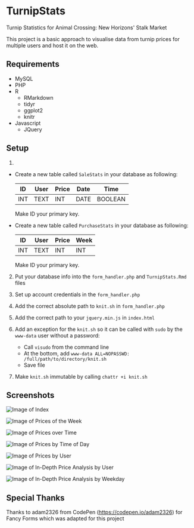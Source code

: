 # TurnipStats
Turnip Statistics for Animal Crossing: New Horizons' Stalk Market

This project is a basic approach to visualise data from turnip prices for multiple users and host it on the web.

## Requirements

* MySQL
* PHP
* R 
  - RMarkdown
  - tidyr
  - ggplot2
  - knitr
* Javascript
  - JQuery

## Setup

1. 

   - Create a new table called `SaleStats` in your database as following:

     | ID | User | Price | Date | Time |
     | --- | --- | --- | --- | --- |
     | INT | TEXT | INT | DATE | BOOLEAN |

      Make ID your primary key.


   - Create a new table called `PurchaseStats` in your database as following:

     | ID | User | Price | Week |
     | --- | --- | --- | --- |
     | INT | TEXT | INT | INT |

      Make ID your primary key.

2. Put your database info into the `form_handler.php` and `TurnipStats.Rmd` files

3. Set up account credentials in the `form_handler.php`

4. Add the correct absolute path to `knit.sh` in `form_handler.php`

5. Add the correct path to your `jquery.min.js` in `index.html`

6. Add an exception for the `knit.sh` so it can be called with `sudo` by the `www-data` user without a password:
   - Call `visudo` from the command line
   - At the bottom, add `www-data ALL=NOPASSWD: /full/path/to/directory/knit.sh`
   - Save file

7. Make `knit.sh` immutable by calling `chattr +i knit.sh`

## Screenshots
![Image of Index](screenshots/index.png)


![Image of Prices of the Week](screenshots/prices_of_the_week.png)


![Image of Prices over Time](screenshots/prices_over_time.png)


![Image of Prices by Time of Day](screenshots/prices_by_time_of_day.png)


![Image of Prices by User](screenshots/prices_by_user.png)


![Image of In-Depth Price Analysis by User](screenshots/in-depth_price_analysis.png)

![Image of In-Depth Price Analysis by Weekday](screenshots/prices_by_weekday.png)

## Special Thanks

Thanks to adam2326 from CodePen (https://codepen.io/adam2326) for Fancy Forms which was adapted for this project
